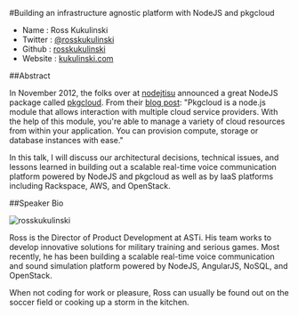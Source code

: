 #Building an infrastructure agnostic platform with NodeJS and pkgcloud

* Name      : Ross Kukulinski
* Twitter   : [@rosskukulinski][]
* Github    : [rosskukulinski][]
* Website   : [kukulinski.com](http://kukulinski.com)

##Abstract

In November 2012, the folks over at [nodejtisu](https://www.nodejitsu.com/) announced a great NodeJS package called [pkgcloud](https://github.com/nodejitsu/pkgcloud).  From their [blog post](http://blog.nodejitsu.com/introducing-pkgcloud): "Pkgcloud is a node.js module that allows interaction with multiple cloud service providers. With the help of this module, you're able to manage a variety of cloud resources from within your application. You can provision compute, storage or database instances with ease."

In this talk, I will discuss our architectural decisions, technical issues, and lessons learned in building out a scalable real-time voice communication platform powered by NodeJS and pkgcloud as well as by IaaS platforms including Rackspace, AWS, and OpenStack.

##Speaker Bio

![rosskukulinski](https://raw.github.com/rosskukulinski/2013.cascadiajs.com/master/images/rosskukulinski.png)

Ross is the Director of Product Development at ASTi.  His team works to develop innovative solutions for military training and serious games.  Most recently, he has been building a scalable real-time voice communication and sound simulation platform powered by NodeJS, AngularJS, NoSQL, and OpenStack.

When not coding for work or pleasure, Ross can usually be found out on the soccer field or cooking up a storm in the kitchen.


[@rosskukulinski]:http://twitter.com/rosskukulinski
[rosskukulinski]:http://github.com/rosskukulinski
[hearvoisus.com]:http://hearvoisus.com
